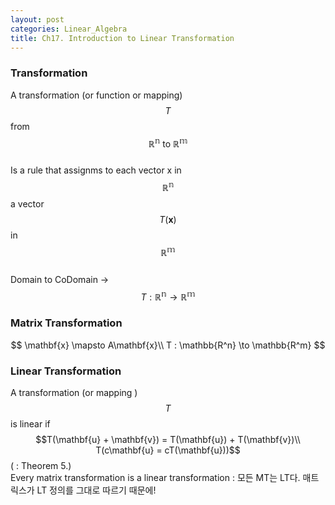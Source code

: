```yaml
---
layout: post
categories: Linear_Algebra
title: Ch17. Introduction to Linear Transformation
---
```


### Transformation
A transformation (or function or mapping) $$T$$ from $$\mathbb{R^n} \mbox{ to } \mathbb{R^m}$$  
Is a rule that assignms to each vector x in $$\mathbb{R^n}$$ a vector $$T(\mathbf{x})$$ in $$\mathbb{R^m}$$  
Domain to CoDomain → $$T : \mathbb{R^n} \to \mathbb{R^m}$$

### Matrix Transformation
$$
\mathbf{x} \mapsto A\mathbf{x}\\
T : \mathbb{R^n} \to \mathbb{R^m}
$$

### Linear Transformation
A transformation (or mapping ) $$T$$ is linear if   
$$T(\mathbf{u} + \mathbf{v}) = T(\mathbf{u}) + T(\mathbf{v})\\
T(c\mathbf{u} = cT(\mathbf{u}))$$ ( : Theorem 5.)      
Every matrix transformation is a linear transformation : 모든 MT는 LT다. 매트릭스가 LT 정의를 그대로 따르기 때문에!
